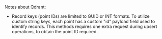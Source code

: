 ﻿Notes about Qdrant:

* Record keys (point IDs) are limited to GUID or INT formats. To utilize
  custom string keys, each point has a custom "id" payload field used to
  identify records. This methods requires one extra request during upsert
  operations, to obtain the point ID required.

